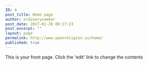 ```yaml
---
ID: 4
post_title: Home page
author: ordinaryseeker
post_date: 2017-01-26 08:17:23
post_excerpt: ""
layout: page
permalink: http://www.openreligion.us/home/
published: true
---
```

This is your front page. Click the 'edit' link to change the contents